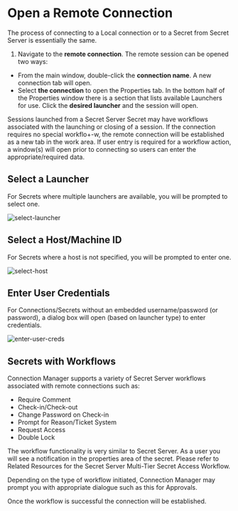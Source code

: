 # Open a Remote Connection

The process of connecting to a Local connection or to a Secret from Secret Server is essentially the same. 

1. Navigate to the **remote connection**. The remote session can be opened two ways:

- From the main window, double-click the **connection name**. A new connection tab will open.
- Select **the connection** to open the Properties tab. In the bottom half of the Properties window there is a section that lists available Launchers for use. Click the **desired launcher** and the session will open.

Sessions launched from a Secret Server Secret may have workflows associated with the launching or closing of a session. If the connection requires no special workflo+-w, the remote connection will be established as a new tab in the work area. If user entry is required for a workflow action, a window(s) will open prior to connecting so users can enter the appropriate/required data.

## Select a Launcher

For Secrets where multiple launchers are available, you will be prompted to select one.  

![select-launcher](C:\Thycotic.ConnectionManager.Docs\how-to\images\select-launcher.png)

## Select a Host/Machine ID

For Secrets where a host is not specified, you will be prompted to enter one.  

![select-host](C:\Thycotic.ConnectionManager.Docs\how-to\images\select-host.png)

## Enter User Credentials

For Connections/Secrets without an embedded username/password (or password), a dialog box will open (based on launcher type) to enter credentials.  

![enter-user-creds](C:\Thycotic.ConnectionManager.Docs\how-to\images\enter-user-creds.png)

## Secrets with Workflows

Connection Manager supports a variety of Secret Server workflows associated with remote connections such as:

- Require Comment
- Check-in/Check-out
- Change Password on Check-in
- Prompt for Reason/Ticket System
- Request Access
- Double Lock

The workflow functionality is very similar to Secret Server. As a user you will see a notification in the properties area of the secret. Please refer to Related Resources for the Secret Server Multi-Tier Secret Access Workflow.

Depending on the type of workflow initiated, Connection Manager may prompt you with appropriate dialogue such as this for Approvals.

Once the workflow is successful the connection will be established. 